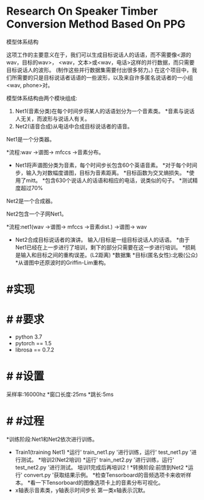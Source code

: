 
# Research On Speaker Timber Conversion Method Based On PPG 

模型体系结构

这项工作的主要意义在于，我们可以生成目标说话人的话语，而不需要像<源的wav，目标的wav>， <wav，文本>或<wav，电话>这样的并行数据，而只需要目标说话人的波形。
(制作这些并行数据集需要付出很多努力。)
在这个项目中，我们所需要的只是目标说话者话语的一些波形，以及来自许多匿名说话者的一小组<wav, phone>对。

模型体系结构由两个模块组成:

1. Net1(音素分类)在每个时间步将某人的话语划分为一个音素类。
*音素与说话人无关，而波形与说话人有关。
2. Net2(语音合成)从电话中合成目标说话者的语音。

Net1是一个分类器。

*流程:wav ->谱图-> mfccs ->音素分布。
* Net1将声谱图分类为音素，每个时间步长包含60个英语音素。
*对于每个时间步，输入为对数幅度谱图，目标为音素距离。
*目标函数为交叉熵损失。
*使用了mitt。
*包含630个说话人的话语和相应的电话，说类似的句子。
*测试精度超过70%

Net2是一个合成器。

Net2包含一个子网Net1。

*流程:net1(wav ->谱图-> mfccs ->音素dist.) ->谱图-> wav
* Net2合成目标说话者的演讲。
输入/目标是一组目标说话人的话语。
*由于Net1已经在上一步进行了培训，剩下的部分只需要在这一步进行培训。
*损耗是输入和目标之间的重构误差。(L2距离)
*数据集
*目标(匿名女性):北极(公众)
*从谱图中还原波时的Griffin-Lim重构。

# #实现

# # #要求

* python 3.7
* pytorch == 1.5
* librosa == 0.7.2

# # #设置

采样率:16000hz
*窗口长度:25ms
*跳长:5ms

# # #过程

*训练阶段:Net1和Net2依次进行训练。
* Train1(training Net1)
*运行' train_net1.py '进行训练，运行' test_net1.py '进行测试。
*培训2(Net2培训)
*运行' train_net2.py '进行训练，运行' test_net2.py '进行测试。
培训1完成后再培训2 !
*转换阶段:前馈到Net2
*运行' convert.py '获取结果示例。
*检查Tensorboard的音频选项卡来收听样本。
*看一下Tensorboard的图像选项卡上的音素分布可视化。
* x轴表示音素类，y轴表示时间步长
第一类x轴表示沉默。
